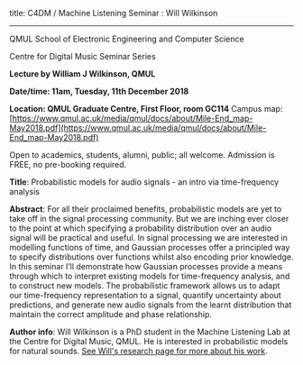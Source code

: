 title: C4DM / Machine Listening Seminar : Will Wilkinson

-----------------

QMUL School of Electronic Engineering and Computer Science

Centre for Digital Music Seminar Series

**Lecture by William J Wilkinson, QMUL**

**Date/time: 11am, Tuesday, 11th December 2018**

**Location: QMUL Graduate Centre, First Floor, room GC114**
Campus map: [https://www.qmul.ac.uk/media/qmul/docs/about/Mile-End_map-May2018.pdf](https://www.qmul.ac.uk/media/qmul/docs/about/Mile-End_map-May2018.pdf)

Open to academics, students, alumni, public; all welcome.
Admission is FREE, no pre-booking required.

<b>Title</b>: Probabilistic models for audio signals - an intro via time-frequency analysis

<b>Abstract</b>:
For all their proclaimed benefits, probabilistic models are yet to take
off in the signal processing community. But we are inching ever closer to
the point at which specifying a probability distribution over an audio
signal will be practical and useful. In signal processing we are interested in
modelling functions of time, and Gaussian processes offer a principled way
to specify distributions over functions whilst also encoding prior knowledge.
In this seminar I’ll demonstrate how Gaussian processes provide a
means through which to interpret existing models for time-frequency analysis,
and to construct new models. The probabilistic framework allows us
to adapt our time-frequency representation to a signal, quantify uncertainty 
about predictions, and generate new audio signals from the learnt
distribution that maintain the correct amplitude and phase relationship.

<b>Author info</b>:
Will Wilkinson is a PhD student in the Machine Listening Lab at the Centre for Digital Music, QMUL. 
He is interested in probabilistic models for natural sounds. [See Will's research page for more about his work](http://c4dm.eecs.qmul.ac.uk/audioengineering/wil_j_wil/).
